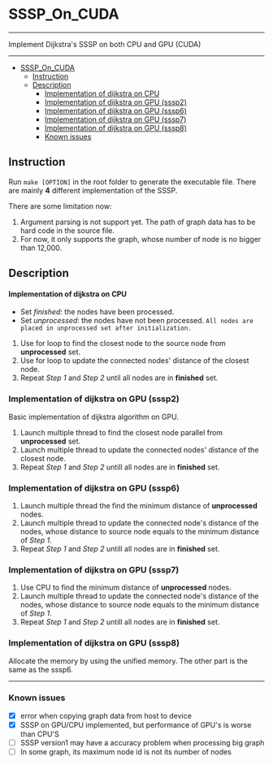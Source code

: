 # SSSP_On_CUDA

---

Implement Dijkstra's SSSP on both CPU and GPU (CUDA)

---

<!-- TOC -->

- [SSSP_On_CUDA](#sssponcuda)
  - [Instruction](#instruction)
  - [Description](#description)
      - [Implementation of dijkstra on CPU](#implementation-of-dijkstra-on-cpu)
    - [Implementation of dijkstra on GPU (sssp2)](#implementation-of-dijkstra-on-gpu-sssp2)
    - [Implementation of dijkstra on GPU (sssp6)](#implementation-of-dijkstra-on-gpu-sssp6)
    - [Implementation of dijkstra on GPU (sssp7)](#implementation-of-dijkstra-on-gpu-sssp7)
    - [Implementation of dijkstra on GPU (sssp8)](#implementation-of-dijkstra-on-gpu-sssp8)
    - [Known issues](#known-issues)

<!-- /TOC -->

## Instruction

Run `make [OPTION]` in the root folder to generate the executable file. There are mainly **4** different implementation of the SSSP.

There are some limitation now:

1. Argument parsing is not support yet. The path of graph data has to be hard code in the source file.
2. For now, it only supports the graph, whose number of node is no bigger than 12,000.

## Description

#### Implementation of dijkstra on CPU

- Set *finished*: the nodes have been processed.
- Set *unprocessed*: the nodes have not been processed. `All nodes are placed in unprocessed set after initialization.`

1. Use for loop to find the closest node to the source node from **unprocessed** set.
2. Use for loop to update the connected nodes' distance of the closest node.
3. Repeat *Step 1* and *Step 2* until all nodes are in **finished** set.

### Implementation of dijkstra on GPU (sssp2)

Basic implementation of dijkstra algorithm on GPU.

1. Launch multiple thread to find the closest node parallel from **unprocessed** set.
2. Launch multiple thread to update the connected nodes' distance of the closest node.
3. Repeat  *Step 1* and *Step 2* untill all nodes are in **finished** set. 

### Implementation of dijkstra on GPU (sssp6)

1. Launch multiple thread the find the minimum distance of **unprocessed** nodes.
2. Launch multiple thread to update the connected node's distance of the nodes, whose distance to source node equals to the minimum distance of *Step 1*.
3. Repeat  *Step 1* and *Step 2* untill all nodes are in **finished** set. 

### Implementation of dijkstra on GPU (sssp7)

1. Use CPU to find the minimum distance of **unprocessed** nodes.
2. Launch multiple thread to update the connected node's distance of the nodes, whose distance to source node equals to the minimum distance of *Step 1*.
3. Repeat  *Step 1* and *Step 2* untill all nodes are in **finished** set. 

### Implementation of dijkstra on GPU (sssp8)

Allocate the memory by using the unified memory. The other part is the same as the sssp6.


---

### Known issues
- [x] error when copying graph data from host to device
- [x] SSSP on GPU/CPU implemented, but performance of GPU's is worse than CPU'S
- [ ] SSSP version1 may have a accuracy problem when processing big graph
- [ ] In some graph, its maximum node id is not its number of nodes